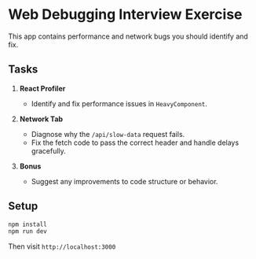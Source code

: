 # Web Debugging Interview Exercise

This app contains performance and network bugs you should identify and fix.

## Tasks

1. **React Profiler**
   - Identify and fix performance issues in `HeavyComponent`.

2. **Network Tab**
   - Diagnose why the `/api/slow-data` request fails.
   - Fix the fetch code to pass the correct header and handle delays gracefully.

3. **Bonus**
   - Suggest any improvements to code structure or behavior.

## Setup

```bash
npm install
npm run dev
```

Then visit `http://localhost:3000`